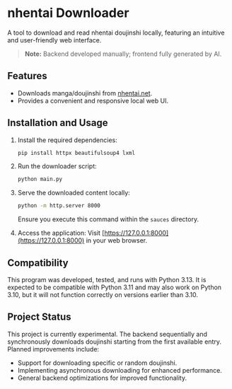 # nhentai Downloader

A tool to download and read nhentai doujinshi locally, featuring an intuitive and user-friendly web interface.

> **Note:**
> Backend developed manually; frontend fully generated by AI.

## Features

* Downloads manga/doujinshi from [nhentai.net](https://nhentai.net).
* Provides a convenient and responsive local web UI.

## Installation and Usage

1. Install the required dependencies:

   ```bash
   pip install httpx beautifulsoup4 lxml
   ```

2. Run the downloader script:

   ```bash
   python main.py
   ```

3. Serve the downloaded content locally:

   ```bash
   python -m http.server 8000
   ```

   Ensure you execute this command within the `sauces` directory.

4. Access the application:
   Visit [https://127.0.0.1:8000](https://127.0.0.1:8000) in your web browser.

## Compatibility

This program was developed, tested, and runs with Python 3.13. It is expected to be compatible with Python 3.11 and may also work on Python 3.10, but it will not function correctly on versions earlier than 3.10.

## Project Status

This project is currently experimental. The backend sequentially and synchronously downloads doujinshi starting from the first available entry. Planned improvements include:

* Support for downloading specific or random doujinshi.
* Implementing asynchronous downloading for enhanced performance.
* General backend optimizations for improved functionality.
